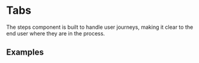 <script setup>
import Vue from './vue.md';
import React from './react.md';
import Usage from './usage.md';
</script>

# Tabs

The steps component is built to handle user journeys, making it clear to the end user where they are in the process.

## Examples

<theme-switcher />

<steps-example></steps-example>

<tabs-content>
  <template #usage>
   <usage />
  </template>
  <template #react>
   <react />
  </template>
 <template #vue>
    <vue />
  </template>
</tabs-content>
